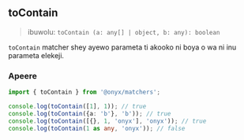 ## toContain

> ibuwolu: `toContain (a: any[] | object, b: any): boolean`

`toContain` matcher shey ayewo parameta ti akooko ni boya o wa ni inu parameta elekeji.

### Apeere

```ts
import { toContain } from '@onyx/matchers';

console.log(toContain([1], 1)); // true
console.log(toContain({a: 'b'}, 'b')); // true
console.log(toContain([{}, 1, 'onyx'], 'onyx')); // true
console.log(toContain(1 as any, 'onyx')); // false
```
